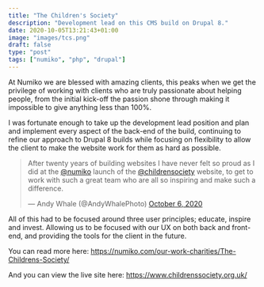 ```yaml
---
title: "The Children's Society"
description: "Development lead on this CMS build on Drupal 8."
date: 2020-10-05T13:21:43+01:00
image: "images/tcs.png"
draft: false
type: "post"
tags: ["numiko", "php", "drupal"]
---
```

At Numiko we are blessed with amazing clients, this peaks when we get the privilege of working with clients who are truly passionate about helping people, from the initial kick-off the passion shone through making it impossible to give anything less than 100%.

I was fortunate enough to take up the development lead position and plan and implement every aspect of the back-end of the build, continuing to refine our approach to Drupal 8 builds while focusing on flexibility to allow the client to make the website work for them as hard as possible.

<blockquote class="twitter-tweet"><p lang="en" dir="ltr">After twenty years of building websites I have never felt so proud as I did at the <a href="https://twitter.com/numiko?ref_src=twsrc%5Etfw">@numiko</a> launch of the <a href="https://twitter.com/childrensociety?ref_src=twsrc%5Etfw">@childrensociety</a> website, to get to work with such a great team who are all so inspiring and make such a difference.</p>&mdash; Andy Whale (@AndyWhalePhoto) <a href="https://twitter.com/AndyWhalePhoto/status/1313388683115016192?ref_src=twsrc%5Etfw">October 6, 2020</a></blockquote> <script async src="https://platform.twitter.com/widgets.js" charset="utf-8"></script>

All of this had to be focused around three user principles; educate, inspire and invest. Allowing us to be focused with our UX on both back and front-end, and providing the tools for the client in the future.

You can read more here: https://numiko.com/our-work-charities/The-Childrens-Society/

And you can view the live site here: https://www.childrenssociety.org.uk/